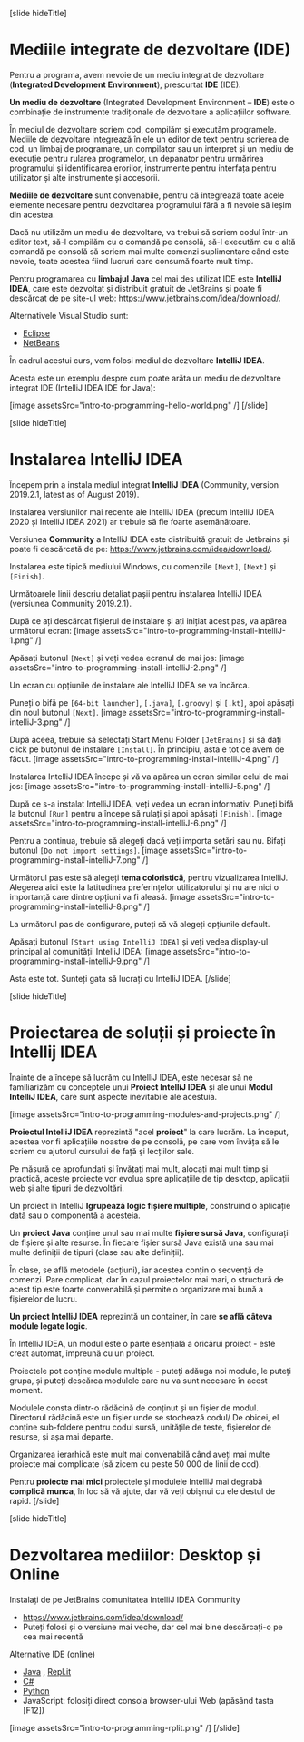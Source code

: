 [slide hideTitle]
# Mediile integrate de dezvoltare (IDE)

Pentru a programa, avem nevoie de un mediu integrat de dezvoltare (**Integrated Development Environment**), prescurtat **IDE** (IDE). 

**Un mediu de dezvoltare** (Integrated Development Environment – **IDE**) este o combinație de instrumente tradiționale de dezvoltare a aplicațiilor software. 

În mediul de dezvoltare scriem cod, compilăm și executăm programele. Mediile de dezvoltare integrează în ele un editor de text pentru scrierea de cod, un limbaj de programare, un compilator sau un interpret și un mediu de execuție pentru rularea programelor, un depanator pentru urmărirea programului și identificarea erorilor, instrumente pentru interfața pentru utilizator și alte instrumente și accesorii.

**Mediile de dezvoltare** sunt convenabile, pentru că integrează toate acele elemente necesare pentru dezvoltarea programului fără a fi nevoie să ieșim din acestea.  

Dacă nu utilizăm un mediu de dezvoltare, va trebui să scriem codul într-un editor text, să-l compilăm cu o comandă pe consolă, să-l executăm cu o altă comandă pe consolă să scriem mai multe comenzi suplimentare când este nevoie, toate acestea fiind lucruri care consumă foarte mult timp. 

Pentru programarea cu **limbajul Java** cel mai des utilizat IDE este **IntelliJ IDEA**, care este dezvoltat și distribuit gratuit de JetBrains și poate fi descărcat de pe site-ul web: https://www.jetbrains.com/idea/download/.

Alternativele Visual Studio sunt:
- [Eclipse](https://www.eclipse.org/downloads/)
- [NetBeans](https://netbeans.org/downloads/8.0.2/)

În cadrul acestui curs, vom folosi mediul de dezvoltare **IntelliJ IDEA**. 

Acesta este un exemplu despre cum poate arăta un mediu de dezvoltare integrat IDE (IntelliJ IDEA IDE for Java):

[image assetsSrc="intro-to-programming-hello-world.png" /]
[/slide]

[slide hideTitle]
# Instalarea IntelliJ IDEA
Începem prin a instala mediul integrat **IntelliJ IDEA** (Community, version 2019.2.1, latest as of August 2019). 

Instalarea versiunilor mai recente ale IntelliJ IDEA (precum IntelliJ IDEA 2020 și IntelliJ IDEA 2021) ar trebuie să fie foarte asemănătoare.

Versiunea **Community** a IntelliJ IDEA este distribuită gratuit de Jetbrains și poate fi descărcată de pe: https://www.jetbrains.com/idea/download/.

Instalarea este tipică mediului Windows, cu comenzile `[Next]`, `[Next]` și `[Finish]`.

Următoarele linii descriu detaliat pașii pentru instalarea IntelliJ IDEA (versiunea Community 2019.2.1). 

După ce ați descărcat fișierul de instalare și ați inițiat acest pas, va apărea următorul ecran:
[image assetsSrc="intro-to-programming-install-intelliJ-1.png" /]

Apăsați butonul `[Next]` și veți vedea ecranul de mai jos:
[image assetsSrc="intro-to-programming-install-intelliJ-2.png" /]

Un ecran cu opțiunile de instalare ale IntelliJ IDEA se va încărca.

Puneți o bifă pe `[64-bit launcher]`, `[.java]`, `[.groovy]` și `[.kt]`, apoi apăsați din noul butonul `[Next]`. 
[image assetsSrc="intro-to-programming-install-intelliJ-3.png" /]

După aceea, trebuie să selectați Start Menu Folder `[JetBrains]` și să dați click pe butonul de instalare `[Install]`. În principiu, asta e tot ce avem de făcut.
[image assetsSrc="intro-to-programming-install-intelliJ-4.png" /]

Instalarea IntelliJ IDEA începe și vă va apărea un ecran similar celui de mai jos:
[image assetsSrc="intro-to-programming-install-intelliJ-5.png" /]

După ce s-a instalat IntelliJ IDEA, veți vedea un ecran informativ. Puneți bifă la butonul `[Run]` pentru a începe să rulați și apoi apăsați `[Finish]`.
[image assetsSrc="intro-to-programming-install-intelliJ-6.png" /]

Pentru a continua, trebuie să alegeți dacă veți importa setări sau nu. Bifați butonul `[Do not import settings]`.
[image assetsSrc="intro-to-programming-install-intelliJ-7.png" /]

Următorul pas este să alegeți **tema coloristică**, pentru vizualizarea IntelliJ. Alegerea aici este la latitudinea preferințelor utilizatorului și nu are nici o importanță care dintre opțiuni va fi aleasă. 
[image assetsSrc="intro-to-programming-install-intelliJ-8.png" /]

La următorul pas de configurare, puteți să vă alegeți opțiunile default.

Apăsați butonul `[Start using IntelliJ IDEA]` și veți vedea display-ul principal al comunității IntelliJ IDEA:
[image assetsSrc="intro-to-programming-install-intelliJ-9.png" /]

Asta este tot. Sunteți gata să lucrați cu IntelliJ IDEA.
[/slide]

[slide hideTitle]
# Proiectarea de soluții și proiecte în Intellij IDEA
Înainte de a începe să lucrăm cu IntelliJ IDEA, este necesar să ne familiarizăm cu conceptele unui **Proiect IntelliJ IDEA** și ale unui **Modul IntelliJ IDEA**, care sunt aspecte inevitabile ale acestuia.

[image assetsSrc="intro-to-programming-modules-and-projects.png" /]

**Proiectul IntelliJ IDEA** reprezintă  "acel **proiect**" la care lucrăm. La început, acestea vor fi aplicațiile noastre de pe consolă, pe care vom învăța să le scriem cu ajutorul cursului de față și lecțiilor sale.

Pe măsură ce aprofundați și învățați mai mult, alocați mai mult timp și practică, aceste proiecte vor evolua spre aplicațiile de tip desktop, aplicații web și alte tipuri de dezvoltări. 

Un proiect în IntelliJ **lgrupează logic fișiere multiple**, construind o aplicație dată sau o componentă a acesteia. 

Un **proiect Java** conține unul sau mai multe **fișiere sursă Java**, configurații de fișiere și alte resurse. În fiecare fișier sursă Java există una sau mai multe definiții de tipuri (clase sau alte definiții). 

În clase, se află metodele (acțiuni), iar acestea conțin o secvență de comenzi. Pare complicat, dar în cazul proiectelor mai mari, o structură de acest tip este foarte convenabilă și permite o organizare mai bună a fișierelor de lucru.

**Un proiect IntelliJ IDEA** reprezintă un container, în care **se află câteva module legate logic**. 

În IntelliJ IDEA, un modul este o parte esențială a oricărui proiect - este creat automat, împreună cu un proiect. 

Proiectele pot conține module multiple - puteți adăuga noi module, le puteți grupa, și puteți descărca modulele care nu va sunt necesare în acest moment.

Modulele consta dintr-o rădăcină de conținut și un fișier de modul. Directorul rădăcină este un fișier unde se stochează codul/ De obicei, el conține sub-foldere pentru codul sursă, unitățile de teste, fișierelor de resurse, și așa mai departe.

Organizarea ierarhică este mult mai convenabilă când aveți mai multe proiecte mai complicate (să zicem cu peste 50 000 de linii de cod).

Pentru **proiecte mai mici** proiectele și modulele IntelliJ mai degrabă **complică munca**, în loc să vă ajute, dar vă veți obișnui cu ele destul de rapid.
[/slide]

[slide hideTitle]
# Dezvoltarea mediilor: Desktop și Online
Instalați de pe JetBrains comunitatea  IntelliJ IDEA Community

* https://www.jetbrains.com/idea/download/
* Puteți folosi și o versiune mai veche, dar cel mai bine descărcați-o pe cea mai recentă

Alternative IDE (online)

* [Java](https://www.compilejava.net) , [Repl.it](https://repl.it/languages/java)
* [C#](https://dotnetfiddle.net)
* [Python](https://repl.it)
* JavaScript: folosiți direct consola browser-ului Web (apăsând tasta \[F12\])

[image assetsSrc="intro-to-programming-rplit.png" /]
[/slide]
